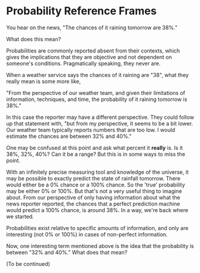 # Probability Reference Frames

You hear on the news, "The chances of it raining tomorrow are 38%."

What does this mean?

Probabilities are commonly reported absent from their contexts, which gives the implications that they are objective and not dependent on someone's conditions. Pragmatically speaking, they never are.

When a weather service says the chances of it raining are "38", what they really mean is some more like,

"From the perspective of our weather team, and given their limitations of information, techniques, and time, the probability of it raining tomorrow is 38%."

In this case the reporter may have a different perspective. They could follow up that statement with, "but from my perspective, it seems to be a bit lower.  Our weather team typically reports numbers that are too low.  I would estimate the chances are between 32% and 40%."

One may be confused at this point and ask what percent it **really** is. Is it 38%, 32%, 40%? Can it be a range? But this is in some ways to miss the point.

With an infinitely precise measuring tool and knowledge of the universe, it may be possible to exactly predict the state of rainfall tomorrow. There would either be a 0% chance or a 100% chance. So the 'true' probability may be either 0% or 100%. But that's not a very useful thing to imagine about. From our perspective of only having information about what the news reporter reported, the chances that a perfect prediction machine would predict a 100% chance, is around 38%. In a way, we're back where we started.

Probabilities exist relative to specific amounts of information, and only are interesting (not 0% or 100%) in cases of non-perfect information.

Now, one interesting term mentioned above is the idea that the probability is between "32% and 40%." What does that mean?

(To be continued)
